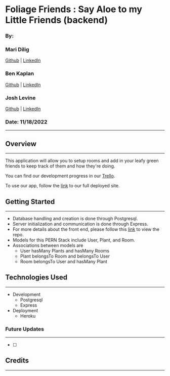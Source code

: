 # Foliage Friends : Say Aloe to my Little Friends (backend)

### By:

### Mari Dilig <br />

[Github]() | [LinkedIn]() <br />

### Ben Kaplan <br />

[Github](https://github.com/JBenKaplan) | [LinkedIn](https://www.linkedin.com/in/jbenkaplan/) <br />

### Josh Levine <br />

[Github]() | [LinkedIn]() <br />

### Date: 11/18/2022

---

## Overview

---

This application will allow you to setup rooms and add in your leafy green friends to keep track of them and how they're doing.

You can find our development progress in our [Trello](https://trello.com/b/gHbLKWLd/foliage-friends-say-aloe-to-my-little-friends).

To use our app, follow the [link]() to our full deployed site.

## Getting Started

---

- Database handling and creation is done through Postgresql.
- Server initialization and communication is done through Express.
- For more details about the front end, please follow this [link](https://github.com/JBenKaplan/foliage-friends-app-frontend) to view the repo.
- Models for this PERN Stack include User, Plant, and Room.
- Associations between models are
  - User hasMany Plants and hasMany Rooms
  - Plant belongsTo Room and belongsTo User
  - Room belongsTo User and hasMany Plant

## Technologies Used

---

- Development
  - Postgresql
  - Express
- Deployment
  - Heroku

### Future Updates

---

- [ ]

## Credits

---
